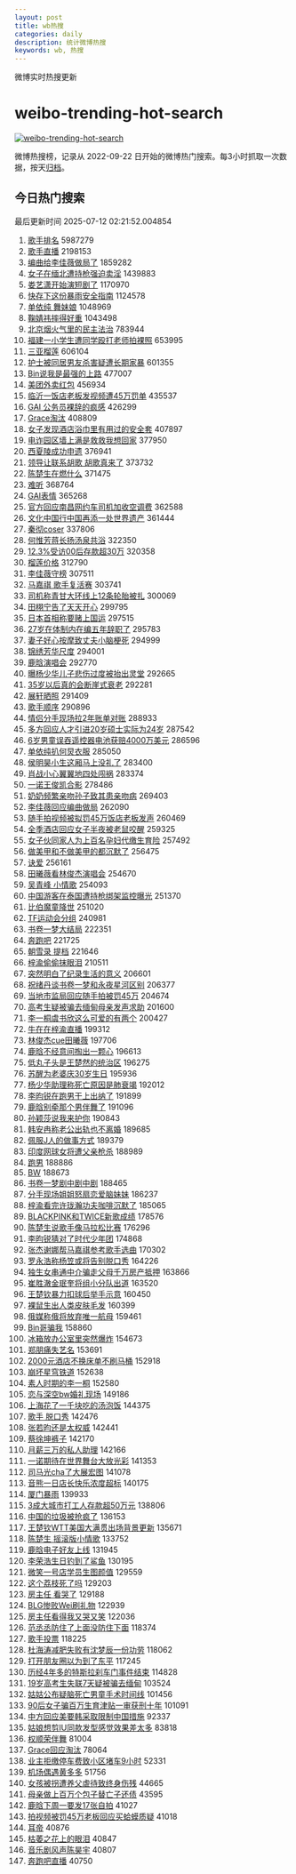 ```yaml
---
layout: post
title: wb热搜
categories: daily
description: 统计微博热搜
keywords: wb, 热搜
---
```


微博实时热搜更新

# weibo-trending-hot-search

[![weibo-trending-hot-search](https://github.com/ameizi/weibo-trending-hot-search/actions/workflows/ci.yml/badge.svg)](https://github.com/ameizi/weibo-trending-hot-search/actions/workflows/ci.yml)

微博热搜榜，记录从 2022-09-22 日开始的微博热门搜索。每3小时抓取一次数据，按天[归档](./archives)。

## 今日热门搜索

<!-- BEGIN --> 
最后更新时间 2025-07-12 02:21:52.004854 
1. [歌手排名](https://s.weibo.com/weibo?q=%E6%AD%8C%E6%89%8B%E6%8E%92%E5%90%8D&t=31&band_rank=1&Refer=top) 5987279
1. [歌手直播](https://s.weibo.com/weibo?q=%E6%AD%8C%E6%89%8B%E7%9B%B4%E6%92%AD&t=31&band_rank=1&Refer=top) 2198153
1. [编曲给李佳薇做局了](https://s.weibo.com/weibo?q=%E7%BC%96%E6%9B%B2%E7%BB%99%E6%9D%8E%E4%BD%B3%E8%96%87%E5%81%9A%E5%B1%80%E4%BA%86&t=31&band_rank=2&Refer=top) 1859282
1. [女子在缅北遭持枪强迫卖淫](https://s.weibo.com/weibo?q=%23%E5%A5%B3%E5%AD%90%E5%9C%A8%E7%BC%85%E5%8C%97%E9%81%AD%E6%8C%81%E6%9E%AA%E5%BC%BA%E8%BF%AB%E5%8D%96%E6%B7%AB%23&t=31&band_rank=1&Refer=top) 1439883
1. [娄艺潇开始演短剧了](https://s.weibo.com/weibo?q=%E5%A8%84%E8%89%BA%E6%BD%87%E5%BC%80%E5%A7%8B%E6%BC%94%E7%9F%AD%E5%89%A7%E4%BA%86&t=31&band_rank=2&Refer=top) 1170970
1. [快存下这份暴雨安全指南](https://s.weibo.com/weibo?q=%23%E5%BF%AB%E5%AD%98%E4%B8%8B%E8%BF%99%E4%BB%BD%E6%9A%B4%E9%9B%A8%E5%AE%89%E5%85%A8%E6%8C%87%E5%8D%97%23&t=31&band_rank=3&Refer=top) 1124578
1. [单依纯 舞妹娘](https://s.weibo.com/weibo?q=%E5%8D%95%E4%BE%9D%E7%BA%AF%20%E8%88%9E%E5%A6%B9%E5%A8%98&t=31&band_rank=2&Refer=top) 1048969
1. [鞠婧祎摔得好重](https://s.weibo.com/weibo?q=%23%E9%9E%A0%E5%A9%A7%E7%A5%8E%E6%91%94%E5%BE%97%E5%A5%BD%E9%87%8D%23&t=31&band_rank=4&Refer=top) 1043498
1. [北京烟火气里的民主法治](https://s.weibo.com/weibo?q=%23%E5%8C%97%E4%BA%AC%E7%83%9F%E7%81%AB%E6%B0%94%E9%87%8C%E7%9A%84%E6%B0%91%E4%B8%BB%E6%B3%95%E6%B2%BB%23&t=31&band_rank=3&Refer=top) 783944
1. [福建一小学生遭同学殴打老师拍裸照](https://s.weibo.com/weibo?q=%23%E7%A6%8F%E5%BB%BA%E4%B8%80%E5%B0%8F%E5%AD%A6%E7%94%9F%E9%81%AD%E5%90%8C%E5%AD%A6%E6%AE%B4%E6%89%93%E8%80%81%E5%B8%88%E6%8B%8D%E8%A3%B8%E7%85%A7%23&t=31&band_rank=5&Refer=top) 653995
1. [三亚榴莲](https://s.weibo.com/weibo?q=%E4%B8%89%E4%BA%9A%E6%A6%B4%E8%8E%B2&t=31&band_rank=6&Refer=top) 606104
1. [护士被同居男友杀害疑遭长期家暴](https://s.weibo.com/weibo?q=%23%E6%8A%A4%E5%A3%AB%E8%A2%AB%E5%90%8C%E5%B1%85%E7%94%B7%E5%8F%8B%E6%9D%80%E5%AE%B3%E7%96%91%E9%81%AD%E9%95%BF%E6%9C%9F%E5%AE%B6%E6%9A%B4%23&t=31&band_rank=4&Refer=top) 601355
1. [Bin说我是最强的上路](https://s.weibo.com/weibo?q=%23Bin%E8%AF%B4%E6%88%91%E6%98%AF%E6%9C%80%E5%BC%BA%E7%9A%84%E4%B8%8A%E8%B7%AF%23&t=31&band_rank=7&Refer=top) 477007
1. [美团外卖红包](https://s.weibo.com/weibo?q=%E7%BE%8E%E5%9B%A2%E5%A4%96%E5%8D%96%E7%BA%A2%E5%8C%85&t=31&band_rank=5&Refer=top) 456934
1. [临沂一饭店老板发视频遭45万罚单](https://s.weibo.com/weibo?q=%23%E4%B8%B4%E6%B2%82%E4%B8%80%E9%A5%AD%E5%BA%97%E8%80%81%E6%9D%BF%E5%8F%91%E8%A7%86%E9%A2%91%E9%81%AD45%E4%B8%87%E7%BD%9A%E5%8D%95%23&t=31&band_rank=8&Refer=top) 435537
1. [GAI 公务员裸辞的疯感](https://s.weibo.com/weibo?q=GAI%20%E5%85%AC%E5%8A%A1%E5%91%98%E8%A3%B8%E8%BE%9E%E7%9A%84%E7%96%AF%E6%84%9F&t=31&band_rank=7&Refer=top) 426299
1. [Grace淘汰](https://s.weibo.com/weibo?q=%23Grace%E6%B7%98%E6%B1%B0%23&t=31&band_rank=8&Refer=top) 408809
1. [女子发现酒店浴巾里有用过的安全套](https://s.weibo.com/weibo?q=%23%E5%A5%B3%E5%AD%90%E5%8F%91%E7%8E%B0%E9%85%92%E5%BA%97%E6%B5%B4%E5%B7%BE%E9%87%8C%E6%9C%89%E7%94%A8%E8%BF%87%E7%9A%84%E5%AE%89%E5%85%A8%E5%A5%97%23&t=31&band_rank=1&Refer=top) 407897
1. [电诈园区墙上满是救救我想回家](https://s.weibo.com/weibo?q=%23%E7%94%B5%E8%AF%88%E5%9B%AD%E5%8C%BA%E5%A2%99%E4%B8%8A%E6%BB%A1%E6%98%AF%E6%95%91%E6%95%91%E6%88%91%E6%83%B3%E5%9B%9E%E5%AE%B6%23&t=31&band_rank=9&Refer=top) 377950
1. [西夏陵成功申遗](https://s.weibo.com/weibo?q=%23%E8%A5%BF%E5%A4%8F%E9%99%B5%E6%88%90%E5%8A%9F%E7%94%B3%E9%81%97%23&t=31&band_rank=10&Refer=top) 376941
1. [领导让联系胡歌 胡歌真来了](https://s.weibo.com/weibo?q=%E9%A2%86%E5%AF%BC%E8%AE%A9%E8%81%94%E7%B3%BB%E8%83%A1%E6%AD%8C%20%E8%83%A1%E6%AD%8C%E7%9C%9F%E6%9D%A5%E4%BA%86&t=31&band_rank=11&Refer=top) 373732
1. [陈楚生在燃什么](https://s.weibo.com/weibo?q=%E9%99%88%E6%A5%9A%E7%94%9F%E5%9C%A8%E7%87%83%E4%BB%80%E4%B9%88&t=31&band_rank=12&Refer=top) 371475
1. [难听](https://s.weibo.com/weibo?q=%E9%9A%BE%E5%90%AC&t=31&band_rank=13&Refer=top) 368764
1. [GAI表情](https://s.weibo.com/weibo?q=GAI%E8%A1%A8%E6%83%85&t=31&band_rank=14&Refer=top) 365268
1. [官方回应南昌网约车司机加收空调费](https://s.weibo.com/weibo?q=%23%E5%AE%98%E6%96%B9%E5%9B%9E%E5%BA%94%E5%8D%97%E6%98%8C%E7%BD%91%E7%BA%A6%E8%BD%A6%E5%8F%B8%E6%9C%BA%E5%8A%A0%E6%94%B6%E7%A9%BA%E8%B0%83%E8%B4%B9%23&t=31&band_rank=15&Refer=top) 362588
1. [文化中国行中国再添一处世界遗产](https://s.weibo.com/weibo?q=%23%E6%96%87%E5%8C%96%E4%B8%AD%E5%9B%BD%E8%A1%8C%E4%B8%AD%E5%9B%BD%E5%86%8D%E6%B7%BB%E4%B8%80%E5%A4%84%E4%B8%96%E7%95%8C%E9%81%97%E4%BA%A7%23&t=31&band_rank=16&Refer=top) 361444
1. [秦彻coser](https://s.weibo.com/weibo?q=%E7%A7%A6%E5%BD%BBcoser&t=31&band_rank=5&Refer=top) 337806
1. [何惟芳蒋长扬汤泉共浴](https://s.weibo.com/weibo?q=%23%E4%BD%95%E6%83%9F%E8%8A%B3%E8%92%8B%E9%95%BF%E6%89%AC%E6%B1%A4%E6%B3%89%E5%85%B1%E6%B5%B4%23&t=31&band_rank=9&Refer=top) 322350
1. [12.3%受访00后存款超30万](https://s.weibo.com/weibo?q=%2312.3%25%E5%8F%97%E8%AE%BF00%E5%90%8E%E5%AD%98%E6%AC%BE%E8%B6%8530%E4%B8%87%23&t=31&band_rank=10&Refer=top) 320358
1. [榴莲价格](https://s.weibo.com/weibo?q=%E6%A6%B4%E8%8E%B2%E4%BB%B7%E6%A0%BC&t=31&band_rank=6&Refer=top) 312790
1. [李佳薇守榜](https://s.weibo.com/weibo?q=%23%E6%9D%8E%E4%BD%B3%E8%96%87%E5%AE%88%E6%A6%9C%23&t=31&band_rank=7&Refer=top) 307511
1. [马嘉祺 歌手复活赛](https://s.weibo.com/weibo?q=%E9%A9%AC%E5%98%89%E7%A5%BA%20%E6%AD%8C%E6%89%8B%E5%A4%8D%E6%B4%BB%E8%B5%9B&t=31&band_rank=8&Refer=top) 303741
1. [司机称青甘大环线上12条轮胎被扎](https://s.weibo.com/weibo?q=%23%E5%8F%B8%E6%9C%BA%E7%A7%B0%E9%9D%92%E7%94%98%E5%A4%A7%E7%8E%AF%E7%BA%BF%E4%B8%8A12%E6%9D%A1%E8%BD%AE%E8%83%8E%E8%A2%AB%E6%89%8E%23&t=31&band_rank=10&Refer=top) 300069
1. [田栩宁告了天天开心](https://s.weibo.com/weibo?q=%23%E7%94%B0%E6%A0%A9%E5%AE%81%E5%91%8A%E4%BA%86%E5%A4%A9%E5%A4%A9%E5%BC%80%E5%BF%83%23&t=31&band_rank=11&Refer=top) 299795
1. [日本首相称要赌上国运](https://s.weibo.com/weibo?q=%E6%97%A5%E6%9C%AC%E9%A6%96%E7%9B%B8%E7%A7%B0%E8%A6%81%E8%B5%8C%E4%B8%8A%E5%9B%BD%E8%BF%90&t=31&band_rank=9&Refer=top) 297515
1. [27岁在体制内在编五年辞职了](https://s.weibo.com/weibo?q=27%E5%B2%81%E5%9C%A8%E4%BD%93%E5%88%B6%E5%86%85%E5%9C%A8%E7%BC%96%E4%BA%94%E5%B9%B4%E8%BE%9E%E8%81%8C%E4%BA%86&t=31&band_rank=11&Refer=top) 295783
1. [妻子好心按摩致丈夫小脑梗死](https://s.weibo.com/weibo?q=%23%E5%A6%BB%E5%AD%90%E5%A5%BD%E5%BF%83%E6%8C%89%E6%91%A9%E8%87%B4%E4%B8%88%E5%A4%AB%E5%B0%8F%E8%84%91%E6%A2%97%E6%AD%BB%23&t=31&band_rank=12&Refer=top) 294999
1. [锦绣芳华尺度](https://s.weibo.com/weibo?q=%23%E9%94%A6%E7%BB%A3%E8%8A%B3%E5%8D%8E%E5%B0%BA%E5%BA%A6%23&t=31&band_rank=13&Refer=top) 294001
1. [鹿晗演唱会](https://s.weibo.com/weibo?q=%E9%B9%BF%E6%99%97%E6%BC%94%E5%94%B1%E4%BC%9A&t=31&band_rank=14&Refer=top) 292770
1. [曝杨少华儿子悲伤过度被抬出灵堂](https://s.weibo.com/weibo?q=%23%E6%9B%9D%E6%9D%A8%E5%B0%91%E5%8D%8E%E5%84%BF%E5%AD%90%E6%82%B2%E4%BC%A4%E8%BF%87%E5%BA%A6%E8%A2%AB%E6%8A%AC%E5%87%BA%E7%81%B5%E5%A0%82%23&t=31&band_rank=12&Refer=top) 292665
1. [35岁以后真的会断崖式衰老](https://s.weibo.com/weibo?q=35%E5%B2%81%E4%BB%A5%E5%90%8E%E7%9C%9F%E7%9A%84%E4%BC%9A%E6%96%AD%E5%B4%96%E5%BC%8F%E8%A1%B0%E8%80%81&t=31&band_rank=15&Refer=top) 292281
1. [展轩晒照](https://s.weibo.com/weibo?q=%E5%B1%95%E8%BD%A9%E6%99%92%E7%85%A7&t=31&band_rank=16&Refer=top) 291409
1. [歌手顺序](https://s.weibo.com/weibo?q=%E6%AD%8C%E6%89%8B%E9%A1%BA%E5%BA%8F&t=31&band_rank=17&Refer=top) 290896
1. [情侣分手现场拉2年账单对账](https://s.weibo.com/weibo?q=%23%E6%83%85%E4%BE%A3%E5%88%86%E6%89%8B%E7%8E%B0%E5%9C%BA%E6%8B%892%E5%B9%B4%E8%B4%A6%E5%8D%95%E5%AF%B9%E8%B4%A6%23&t=31&band_rank=18&Refer=top) 288933
1. [多方回应人才引进20岁硕士实际为24岁](https://s.weibo.com/weibo?q=%23%E5%A4%9A%E6%96%B9%E5%9B%9E%E5%BA%94%E4%BA%BA%E6%89%8D%E5%BC%95%E8%BF%9B20%E5%B2%81%E7%A1%95%E5%A3%AB%E5%AE%9E%E9%99%85%E4%B8%BA24%E5%B2%81%23&t=31&band_rank=19&Refer=top) 287542
1. [6岁男童误吞遥控器电池获赔4000万美元](https://s.weibo.com/weibo?q=%236%E5%B2%81%E7%94%B7%E7%AB%A5%E8%AF%AF%E5%90%9E%E9%81%A5%E6%8E%A7%E5%99%A8%E7%94%B5%E6%B1%A0%E8%8E%B7%E8%B5%944000%E4%B8%87%E7%BE%8E%E5%85%83%23&t=31&band_rank=21&Refer=top) 286596
1. [单依纯扒何炅衣服](https://s.weibo.com/weibo?q=%23%E5%8D%95%E4%BE%9D%E7%BA%AF%E6%89%92%E4%BD%95%E7%82%85%E8%A1%A3%E6%9C%8D%23&t=31&band_rank=21&Refer=top) 285050
1. [侯明昊小生这厢马上没礼了](https://s.weibo.com/weibo?q=%E4%BE%AF%E6%98%8E%E6%98%8A%E5%B0%8F%E7%94%9F%E8%BF%99%E5%8E%A2%E9%A9%AC%E4%B8%8A%E6%B2%A1%E7%A4%BC%E4%BA%86&t=31&band_rank=22&Refer=top) 283400
1. [肖战小心翼翼地四处闯祸](https://s.weibo.com/weibo?q=%E8%82%96%E6%88%98%E5%B0%8F%E5%BF%83%E7%BF%BC%E7%BF%BC%E5%9C%B0%E5%9B%9B%E5%A4%84%E9%97%AF%E7%A5%B8&t=31&band_rank=23&Refer=top) 283374
1. [一诺王俊凯合影](https://s.weibo.com/weibo?q=%23%E4%B8%80%E8%AF%BA%E7%8E%8B%E4%BF%8A%E5%87%AF%E5%90%88%E5%BD%B1%23&t=31&band_rank=13&Refer=top) 278486
1. [奶奶频繁亲吻孙子致其患亲吻病](https://s.weibo.com/weibo?q=%23%E5%A5%B6%E5%A5%B6%E9%A2%91%E7%B9%81%E4%BA%B2%E5%90%BB%E5%AD%99%E5%AD%90%E8%87%B4%E5%85%B6%E6%82%A3%E4%BA%B2%E5%90%BB%E7%97%85%23&t=31&band_rank=14&Refer=top) 269403
1. [李佳薇回应编曲做局](https://s.weibo.com/weibo?q=%23%E6%9D%8E%E4%BD%B3%E8%96%87%E5%9B%9E%E5%BA%94%E7%BC%96%E6%9B%B2%E5%81%9A%E5%B1%80%23&t=31&band_rank=19&Refer=top) 262090
1. [随手拍视频被拟罚45万饭店老板发声](https://s.weibo.com/weibo?q=%23%E9%9A%8F%E6%89%8B%E6%8B%8D%E8%A7%86%E9%A2%91%E8%A2%AB%E6%8B%9F%E7%BD%9A45%E4%B8%87%E9%A5%AD%E5%BA%97%E8%80%81%E6%9D%BF%E5%8F%91%E5%A3%B0%23&t=31&band_rank=15&Refer=top) 260469
1. [全季酒店回应女子半夜被老鼠咬醒](https://s.weibo.com/weibo?q=%23%E5%85%A8%E5%AD%A3%E9%85%92%E5%BA%97%E5%9B%9E%E5%BA%94%E5%A5%B3%E5%AD%90%E5%8D%8A%E5%A4%9C%E8%A2%AB%E8%80%81%E9%BC%A0%E5%92%AC%E9%86%92%23&t=31&band_rank=20&Refer=top) 259325
1. [女子伙同家人为上百名孕妇代缴生育险](https://s.weibo.com/weibo?q=%23%E5%A5%B3%E5%AD%90%E4%BC%99%E5%90%8C%E5%AE%B6%E4%BA%BA%E4%B8%BA%E4%B8%8A%E7%99%BE%E5%90%8D%E5%AD%95%E5%A6%87%E4%BB%A3%E7%BC%B4%E7%94%9F%E8%82%B2%E9%99%A9%23&t=31&band_rank=24&Refer=top) 257492
1. [做美甲和不做美甲的都沉默了](https://s.weibo.com/weibo?q=%E5%81%9A%E7%BE%8E%E7%94%B2%E5%92%8C%E4%B8%8D%E5%81%9A%E7%BE%8E%E7%94%B2%E7%9A%84%E9%83%BD%E6%B2%89%E9%BB%98%E4%BA%86&t=31&band_rank=16&Refer=top) 256475
1. [诀爱](https://s.weibo.com/weibo?q=%E8%AF%80%E7%88%B1&t=31&band_rank=30&Refer=top) 256161
1. [田曦薇看林俊杰演唱会](https://s.weibo.com/weibo?q=%23%E7%94%B0%E6%9B%A6%E8%96%87%E7%9C%8B%E6%9E%97%E4%BF%8A%E6%9D%B0%E6%BC%94%E5%94%B1%E4%BC%9A%23&t=31&band_rank=22&Refer=top) 254670
1. [吴青峰 小情歌](https://s.weibo.com/weibo?q=%E5%90%B4%E9%9D%92%E5%B3%B0%20%E5%B0%8F%E6%83%85%E6%AD%8C&t=31&band_rank=23&Refer=top) 254093
1. [中国游客在泰国遭持枪绑架监控曝光](https://s.weibo.com/weibo?q=%23%E4%B8%AD%E5%9B%BD%E6%B8%B8%E5%AE%A2%E5%9C%A8%E6%B3%B0%E5%9B%BD%E9%81%AD%E6%8C%81%E6%9E%AA%E7%BB%91%E6%9E%B6%E7%9B%91%E6%8E%A7%E6%9B%9D%E5%85%89%23&t=31&band_rank=24&Refer=top) 251370
1. [比伯魔童降世](https://s.weibo.com/weibo?q=%E6%AF%94%E4%BC%AF%E9%AD%94%E7%AB%A5%E9%99%8D%E4%B8%96&t=31&band_rank=17&Refer=top) 251020
1. [TF运动会分组](https://s.weibo.com/weibo?q=TF%E8%BF%90%E5%8A%A8%E4%BC%9A%E5%88%86%E7%BB%84&t=31&band_rank=26&Refer=top) 240981
1. [书卷一梦大结局](https://s.weibo.com/weibo?q=%23%E4%B9%A6%E5%8D%B7%E4%B8%80%E6%A2%A6%E5%A4%A7%E7%BB%93%E5%B1%80%23&t=31&band_rank=27&Refer=top) 222351
1. [奔跑吧](https://s.weibo.com/weibo?q=%E5%A5%94%E8%B7%91%E5%90%A7&t=31&band_rank=28&Refer=top) 221725
1. [朝雪录 提档](https://s.weibo.com/weibo?q=%E6%9C%9D%E9%9B%AA%E5%BD%95%20%E6%8F%90%E6%A1%A3&t=31&band_rank=29&Refer=top) 221646
1. [梓渝偷偷抹眼泪](https://s.weibo.com/weibo?q=%23%E6%A2%93%E6%B8%9D%E5%81%B7%E5%81%B7%E6%8A%B9%E7%9C%BC%E6%B3%AA%23&t=31&band_rank=31&Refer=top) 210511
1. [突然明白了纪录生活的意义](https://s.weibo.com/weibo?q=%E7%AA%81%E7%84%B6%E6%98%8E%E7%99%BD%E4%BA%86%E7%BA%AA%E5%BD%95%E7%94%9F%E6%B4%BB%E7%9A%84%E6%84%8F%E4%B9%89&t=31&band_rank=18&Refer=top) 206601
1. [祝绪丹谈书卷一梦和永夜星河区别](https://s.weibo.com/weibo?q=%23%E7%A5%9D%E7%BB%AA%E4%B8%B9%E8%B0%88%E4%B9%A6%E5%8D%B7%E4%B8%80%E6%A2%A6%E5%92%8C%E6%B0%B8%E5%A4%9C%E6%98%9F%E6%B2%B3%E5%8C%BA%E5%88%AB%23&t=31&band_rank=19&Refer=top) 206377
1. [当地市监局回应随手拍被罚45万](https://s.weibo.com/weibo?q=%23%E5%BD%93%E5%9C%B0%E5%B8%82%E7%9B%91%E5%B1%80%E5%9B%9E%E5%BA%94%E9%9A%8F%E6%89%8B%E6%8B%8D%E8%A2%AB%E7%BD%9A45%E4%B8%87%23&t=31&band_rank=20&Refer=top) 204674
1. [高考生疑被骗去缅甸母亲发声求助](https://s.weibo.com/weibo?q=%23%E9%AB%98%E8%80%83%E7%94%9F%E7%96%91%E8%A2%AB%E9%AA%97%E5%8E%BB%E7%BC%85%E7%94%B8%E6%AF%8D%E4%BA%B2%E5%8F%91%E5%A3%B0%E6%B1%82%E5%8A%A9%23&t=31&band_rank=25&Refer=top) 201600
1. [李一桐虞书欣这么可爱的有两个](https://s.weibo.com/weibo?q=%E6%9D%8E%E4%B8%80%E6%A1%90%E8%99%9E%E4%B9%A6%E6%AC%A3%E8%BF%99%E4%B9%88%E5%8F%AF%E7%88%B1%E7%9A%84%E6%9C%89%E4%B8%A4%E4%B8%AA&t=31&band_rank=22&Refer=top) 200427
1. [牛在在梓渝直播](https://s.weibo.com/weibo?q=%23%E7%89%9B%E5%9C%A8%E5%9C%A8%E6%A2%93%E6%B8%9D%E7%9B%B4%E6%92%AD%23&t=31&band_rank=23&Refer=top) 199312
1. [林俊杰cue田曦薇](https://s.weibo.com/weibo?q=%23%E6%9E%97%E4%BF%8A%E6%9D%B0cue%E7%94%B0%E6%9B%A6%E8%96%87%23&t=31&band_rank=27&Refer=top) 197706
1. [鹿晗不经意间掏出一颗心](https://s.weibo.com/weibo?q=%E9%B9%BF%E6%99%97%E4%B8%8D%E7%BB%8F%E6%84%8F%E9%97%B4%E6%8E%8F%E5%87%BA%E4%B8%80%E9%A2%97%E5%BF%83&t=31&band_rank=28&Refer=top) 196613
1. [低丸子头是王楚然的统治区](https://s.weibo.com/weibo?q=%23%E4%BD%8E%E4%B8%B8%E5%AD%90%E5%A4%B4%E6%98%AF%E7%8E%8B%E6%A5%9A%E7%84%B6%E7%9A%84%E7%BB%9F%E6%B2%BB%E5%8C%BA%23&t=31&band_rank=24&Refer=top) 196275
1. [苏醒为老婆庆30岁生日](https://s.weibo.com/weibo?q=%23%E8%8B%8F%E9%86%92%E4%B8%BA%E8%80%81%E5%A9%86%E5%BA%8630%E5%B2%81%E7%94%9F%E6%97%A5%23&t=31&band_rank=25&Refer=top) 195936
1. [杨少华助理称死亡原因是肺衰竭](https://s.weibo.com/weibo?q=%23%E6%9D%A8%E5%B0%91%E5%8D%8E%E5%8A%A9%E7%90%86%E7%A7%B0%E6%AD%BB%E4%BA%A1%E5%8E%9F%E5%9B%A0%E6%98%AF%E8%82%BA%E8%A1%B0%E7%AB%AD%23&t=31&band_rank=31&Refer=top) 192012
1. [李昀锐在跑男干上出纳了](https://s.weibo.com/weibo?q=%E6%9D%8E%E6%98%80%E9%94%90%E5%9C%A8%E8%B7%91%E7%94%B7%E5%B9%B2%E4%B8%8A%E5%87%BA%E7%BA%B3%E4%BA%86&t=31&band_rank=26&Refer=top) 191899
1. [鹿晗别牵那个男伴舞了](https://s.weibo.com/weibo?q=%23%E9%B9%BF%E6%99%97%E5%88%AB%E7%89%B5%E9%82%A3%E4%B8%AA%E7%94%B7%E4%BC%B4%E8%88%9E%E4%BA%86%23&t=31&band_rank=33&Refer=top) 191096
1. [孙颖莎说我来护你](https://s.weibo.com/weibo?q=%23%E5%AD%99%E9%A2%96%E8%8E%8E%E8%AF%B4%E6%88%91%E6%9D%A5%E6%8A%A4%E4%BD%A0%23&t=31&band_rank=27&Refer=top) 190843
1. [韩安冉称老公出轨也不离婚](https://s.weibo.com/weibo?q=%23%E9%9F%A9%E5%AE%89%E5%86%89%E7%A7%B0%E8%80%81%E5%85%AC%E5%87%BA%E8%BD%A8%E4%B9%9F%E4%B8%8D%E7%A6%BB%E5%A9%9A%23&t=31&band_rank=34&Refer=top) 189685
1. [佩服J人的做事方式](https://s.weibo.com/weibo?q=%23%E4%BD%A9%E6%9C%8DJ%E4%BA%BA%E7%9A%84%E5%81%9A%E4%BA%8B%E6%96%B9%E5%BC%8F%23&t=31&band_rank=28&Refer=top) 189379
1. [印度网球女将遭父亲枪杀](https://s.weibo.com/weibo?q=%23%E5%8D%B0%E5%BA%A6%E7%BD%91%E7%90%83%E5%A5%B3%E5%B0%86%E9%81%AD%E7%88%B6%E4%BA%B2%E6%9E%AA%E6%9D%80%23&t=31&band_rank=35&Refer=top) 188989
1. [跑男](https://s.weibo.com/weibo?q=%E8%B7%91%E7%94%B7&t=31&band_rank=32&Refer=top) 188886
1. [BW](https://s.weibo.com/weibo?q=BW&t=31&band_rank=29&Refer=top) 188673
1. [书卷一梦剧中剧中剧](https://s.weibo.com/weibo?q=%E4%B9%A6%E5%8D%B7%E4%B8%80%E6%A2%A6%E5%89%A7%E4%B8%AD%E5%89%A7%E4%B8%AD%E5%89%A7&t=31&band_rank=36&Refer=top) 188465
1. [分手现场姐姐怒扇恋爱脑妹妹](https://s.weibo.com/weibo?q=%23%E5%88%86%E6%89%8B%E7%8E%B0%E5%9C%BA%E5%A7%90%E5%A7%90%E6%80%92%E6%89%87%E6%81%8B%E7%88%B1%E8%84%91%E5%A6%B9%E5%A6%B9%23&t=31&band_rank=33&Refer=top) 186237
1. [梓渝看完许珑瀚功夫咖啡沉默了](https://s.weibo.com/weibo?q=%E6%A2%93%E6%B8%9D%E7%9C%8B%E5%AE%8C%E8%AE%B8%E7%8F%91%E7%80%9A%E5%8A%9F%E5%A4%AB%E5%92%96%E5%95%A1%E6%B2%89%E9%BB%98%E4%BA%86&t=31&band_rank=30&Refer=top) 185065
1. [BLACKPINK和TWICE新歌成绩](https://s.weibo.com/weibo?q=%23BLACKPINK%E5%92%8CTWICE%E6%96%B0%E6%AD%8C%E6%88%90%E7%BB%A9%23&t=31&band_rank=31&Refer=top) 178576
1. [陈楚生说歌手像马拉松比赛](https://s.weibo.com/weibo?q=%23%E9%99%88%E6%A5%9A%E7%94%9F%E8%AF%B4%E6%AD%8C%E6%89%8B%E5%83%8F%E9%A9%AC%E6%8B%89%E6%9D%BE%E6%AF%94%E8%B5%9B%23&t=31&band_rank=34&Refer=top) 176296
1. [李昀锐猜对了时代少年团](https://s.weibo.com/weibo?q=%23%E6%9D%8E%E6%98%80%E9%94%90%E7%8C%9C%E5%AF%B9%E4%BA%86%E6%97%B6%E4%BB%A3%E5%B0%91%E5%B9%B4%E5%9B%A2%23&t=31&band_rank=32&Refer=top) 174868
1. [张杰谢娜帮马嘉祺参考歌手选曲](https://s.weibo.com/weibo?q=%23%E5%BC%A0%E6%9D%B0%E8%B0%A2%E5%A8%9C%E5%B8%AE%E9%A9%AC%E5%98%89%E7%A5%BA%E5%8F%82%E8%80%83%E6%AD%8C%E6%89%8B%E9%80%89%E6%9B%B2%23&t=31&band_rank=33&Refer=top) 170302
1. [罗永浩称杨笠或将告别脱口秀](https://s.weibo.com/weibo?q=%23%E7%BD%97%E6%B0%B8%E6%B5%A9%E7%A7%B0%E6%9D%A8%E7%AC%A0%E6%88%96%E5%B0%86%E5%91%8A%E5%88%AB%E8%84%B1%E5%8F%A3%E7%A7%80%23&t=31&band_rank=34&Refer=top) 164226
1. [独生女串通中介骗走父母千万房产抵押](https://s.weibo.com/weibo?q=%23%E7%8B%AC%E7%94%9F%E5%A5%B3%E4%B8%B2%E9%80%9A%E4%B8%AD%E4%BB%8B%E9%AA%97%E8%B5%B0%E7%88%B6%E6%AF%8D%E5%8D%83%E4%B8%87%E6%88%BF%E4%BA%A7%E6%8A%B5%E6%8A%BC%23&t=31&band_rank=5&Refer=top) 163866
1. [崔胜澈金珉奎将组小分队出道](https://s.weibo.com/weibo?q=%23%E5%B4%94%E8%83%9C%E6%BE%88%E9%87%91%E7%8F%89%E5%A5%8E%E5%B0%86%E7%BB%84%E5%B0%8F%E5%88%86%E9%98%9F%E5%87%BA%E9%81%93%23&t=31&band_rank=35&Refer=top) 163520
1. [王楚钦暴力扣球后举手示意](https://s.weibo.com/weibo?q=%23%E7%8E%8B%E6%A5%9A%E9%92%A6%E6%9A%B4%E5%8A%9B%E6%89%A3%E7%90%83%E5%90%8E%E4%B8%BE%E6%89%8B%E7%A4%BA%E6%84%8F%23&t=31&band_rank=36&Refer=top) 160450
1. [裸鼠生出人类皮肤毛发](https://s.weibo.com/weibo?q=%23%E8%A3%B8%E9%BC%A0%E7%94%9F%E5%87%BA%E4%BA%BA%E7%B1%BB%E7%9A%AE%E8%82%A4%E6%AF%9B%E5%8F%91%23&t=31&band_rank=35&Refer=top) 160399
1. [俄媒称俄将放弃唯一航母](https://s.weibo.com/weibo?q=%23%E4%BF%84%E5%AA%92%E7%A7%B0%E4%BF%84%E5%B0%86%E6%94%BE%E5%BC%83%E5%94%AF%E4%B8%80%E8%88%AA%E6%AF%8D%23&t=31&band_rank=37&Refer=top) 159461
1. [Bin哥骗我](https://s.weibo.com/weibo?q=Bin%E5%93%A5%E9%AA%97%E6%88%91&t=31&band_rank=38&Refer=top) 158860
1. [冰箱放办公室里突然爆炸](https://s.weibo.com/weibo?q=%23%E5%86%B0%E7%AE%B1%E6%94%BE%E5%8A%9E%E5%85%AC%E5%AE%A4%E9%87%8C%E7%AA%81%E7%84%B6%E7%88%86%E7%82%B8%23&t=31&band_rank=38&Refer=top) 154673
1. [郑朋痛失艺名](https://s.weibo.com/weibo?q=%23%E9%83%91%E6%9C%8B%E7%97%9B%E5%A4%B1%E8%89%BA%E5%90%8D%23&t=31&band_rank=36&Refer=top) 153691
1. [2000元酒店不换床单不刷马桶](https://s.weibo.com/weibo?q=%232000%E5%85%83%E9%85%92%E5%BA%97%E4%B8%8D%E6%8D%A2%E5%BA%8A%E5%8D%95%E4%B8%8D%E5%88%B7%E9%A9%AC%E6%A1%B6%23&t=31&band_rank=39&Refer=top) 152918
1. [崩坏星穹铁道](https://s.weibo.com/weibo?q=%23%E5%B4%A9%E5%9D%8F%E6%98%9F%E7%A9%B9%E9%93%81%E9%81%93%23&t=31&band_rank=40&Refer=top) 152638
1. [素人时期的李一桐](https://s.weibo.com/weibo?q=%E7%B4%A0%E4%BA%BA%E6%97%B6%E6%9C%9F%E7%9A%84%E6%9D%8E%E4%B8%80%E6%A1%90&t=31&band_rank=41&Refer=top) 152580
1. [恋与深空bw婚礼现场](https://s.weibo.com/weibo?q=%23%E6%81%8B%E4%B8%8E%E6%B7%B1%E7%A9%BAbw%E5%A9%9A%E7%A4%BC%E7%8E%B0%E5%9C%BA%23&t=31&band_rank=42&Refer=top) 149186
1. [上海花了一千块吃的汤泡饭](https://s.weibo.com/weibo?q=%E4%B8%8A%E6%B5%B7%E8%8A%B1%E4%BA%86%E4%B8%80%E5%8D%83%E5%9D%97%E5%90%83%E7%9A%84%E6%B1%A4%E6%B3%A1%E9%A5%AD&t=31&band_rank=38&Refer=top) 144375
1. [歌手 脱口秀](https://s.weibo.com/weibo?q=%E6%AD%8C%E6%89%8B%20%E8%84%B1%E5%8F%A3%E7%A7%80&t=31&band_rank=40&Refer=top) 142476
1. [张若昀还是太权威](https://s.weibo.com/weibo?q=%E5%BC%A0%E8%8B%A5%E6%98%80%E8%BF%98%E6%98%AF%E5%A4%AA%E6%9D%83%E5%A8%81&t=31&band_rank=43&Refer=top) 142441
1. [蔡徐坤裤子](https://s.weibo.com/weibo?q=%E8%94%A1%E5%BE%90%E5%9D%A4%E8%A3%A4%E5%AD%90&t=31&band_rank=41&Refer=top) 142170
1. [月薪三万的私人助理](https://s.weibo.com/weibo?q=%E6%9C%88%E8%96%AA%E4%B8%89%E4%B8%87%E7%9A%84%E7%A7%81%E4%BA%BA%E5%8A%A9%E7%90%86&t=31&band_rank=42&Refer=top) 142166
1. [一诺期待在世界舞台大放光彩](https://s.weibo.com/weibo?q=%E4%B8%80%E8%AF%BA%E6%9C%9F%E5%BE%85%E5%9C%A8%E4%B8%96%E7%95%8C%E8%88%9E%E5%8F%B0%E5%A4%A7%E6%94%BE%E5%85%89%E5%BD%A9&t=31&band_rank=43&Refer=top) 141353
1. [司马光cha了大展宏图](https://s.weibo.com/weibo?q=%E5%8F%B8%E9%A9%AC%E5%85%89cha%E4%BA%86%E5%A4%A7%E5%B1%95%E5%AE%8F%E5%9B%BE&t=31&band_rank=44&Refer=top) 141078
1. [音熊一日店长快乐浓度超标](https://s.weibo.com/weibo?q=%E9%9F%B3%E7%86%8A%E4%B8%80%E6%97%A5%E5%BA%97%E9%95%BF%E5%BF%AB%E4%B9%90%E6%B5%93%E5%BA%A6%E8%B6%85%E6%A0%87&t=31&band_rank=39&Refer=top) 140175
1. [厦门暴雨](https://s.weibo.com/weibo?q=%E5%8E%A6%E9%97%A8%E6%9A%B4%E9%9B%A8&t=31&band_rank=44&Refer=top) 139933
1. [3成大城市打工人存款超50万元](https://s.weibo.com/weibo?q=%233%E6%88%90%E5%A4%A7%E5%9F%8E%E5%B8%82%E6%89%93%E5%B7%A5%E4%BA%BA%E5%AD%98%E6%AC%BE%E8%B6%8550%E4%B8%87%E5%85%83%23&t=31&band_rank=45&Refer=top) 138806
1. [中国的垃圾被抢疯了](https://s.weibo.com/weibo?q=%E4%B8%AD%E5%9B%BD%E7%9A%84%E5%9E%83%E5%9C%BE%E8%A2%AB%E6%8A%A2%E7%96%AF%E4%BA%86&t=31&band_rank=46&Refer=top) 136153
1. [王楚钦WTT美国大满贯出场背景更新](https://s.weibo.com/weibo?q=%23%E7%8E%8B%E6%A5%9A%E9%92%A6WTT%E7%BE%8E%E5%9B%BD%E5%A4%A7%E6%BB%A1%E8%B4%AF%E5%87%BA%E5%9C%BA%E8%83%8C%E6%99%AF%E6%9B%B4%E6%96%B0%23&t=31&band_rank=40&Refer=top) 135671
1. [陈楚生 摇滚版小情歌](https://s.weibo.com/weibo?q=%E9%99%88%E6%A5%9A%E7%94%9F%20%E6%91%87%E6%BB%9A%E7%89%88%E5%B0%8F%E6%83%85%E6%AD%8C&t=31&band_rank=44&Refer=top) 133752
1. [鹿晗电子好友上线](https://s.weibo.com/weibo?q=%23%E9%B9%BF%E6%99%97%E7%94%B5%E5%AD%90%E5%A5%BD%E5%8F%8B%E4%B8%8A%E7%BA%BF%23&t=31&band_rank=47&Refer=top) 131945
1. [李荣浩生日钓到了鲨鱼](https://s.weibo.com/weibo?q=%23%E6%9D%8E%E8%8D%A3%E6%B5%A9%E7%94%9F%E6%97%A5%E9%92%93%E5%88%B0%E4%BA%86%E9%B2%A8%E9%B1%BC%23&t=31&band_rank=45&Refer=top) 130195
1. [微笑一号店学员生图颜值](https://s.weibo.com/weibo?q=%E5%BE%AE%E7%AC%91%E4%B8%80%E5%8F%B7%E5%BA%97%E5%AD%A6%E5%91%98%E7%94%9F%E5%9B%BE%E9%A2%9C%E5%80%BC&t=31&band_rank=46&Refer=top) 129559
1. [这个荔枝死了吗](https://s.weibo.com/weibo?q=%E8%BF%99%E4%B8%AA%E8%8D%94%E6%9E%9D%E6%AD%BB%E4%BA%86%E5%90%97&t=31&band_rank=48&Refer=top) 129203
1. [房主任 看哭了](https://s.weibo.com/weibo?q=%E6%88%BF%E4%B8%BB%E4%BB%BB%20%E7%9C%8B%E5%93%AD%E4%BA%86&t=31&band_rank=46&Refer=top) 129188
1. [BLG惨败Wei刷礼物](https://s.weibo.com/weibo?q=%23BLG%E6%83%A8%E8%B4%A5Wei%E5%88%B7%E7%A4%BC%E7%89%A9%23&t=31&band_rank=49&Refer=top) 122939
1. [房主任看得我又哭又笑](https://s.weibo.com/weibo?q=%E6%88%BF%E4%B8%BB%E4%BB%BB%E7%9C%8B%E5%BE%97%E6%88%91%E5%8F%88%E5%93%AD%E5%8F%88%E7%AC%91&t=31&band_rank=50&Refer=top) 122036
1. [范丞丞防住了上面没防住下面](https://s.weibo.com/weibo?q=%E8%8C%83%E4%B8%9E%E4%B8%9E%E9%98%B2%E4%BD%8F%E4%BA%86%E4%B8%8A%E9%9D%A2%E6%B2%A1%E9%98%B2%E4%BD%8F%E4%B8%8B%E9%9D%A2&t=31&band_rank=47&Refer=top) 118374
1. [歌手投票](https://s.weibo.com/weibo?q=%E6%AD%8C%E6%89%8B%E6%8A%95%E7%A5%A8&t=31&band_rank=48&Refer=top) 118225
1. [杜海涛减肥失败有沈梦辰一份功劳](https://s.weibo.com/weibo?q=%E6%9D%9C%E6%B5%B7%E6%B6%9B%E5%87%8F%E8%82%A5%E5%A4%B1%E8%B4%A5%E6%9C%89%E6%B2%88%E6%A2%A6%E8%BE%B0%E4%B8%80%E4%BB%BD%E5%8A%9F%E5%8A%B3&t=31&band_rank=49&Refer=top) 118062
1. [打开朋友圈以为到了东平](https://s.weibo.com/weibo?q=%E6%89%93%E5%BC%80%E6%9C%8B%E5%8F%8B%E5%9C%88%E4%BB%A5%E4%B8%BA%E5%88%B0%E4%BA%86%E4%B8%9C%E5%B9%B3&t=31&band_rank=50&Refer=top) 117245
1. [历经4年多的特斯拉刹车门事件结束](https://s.weibo.com/weibo?q=%23%E5%8E%86%E7%BB%8F4%E5%B9%B4%E5%A4%9A%E7%9A%84%E7%89%B9%E6%96%AF%E6%8B%89%E5%88%B9%E8%BD%A6%E9%97%A8%E4%BA%8B%E4%BB%B6%E7%BB%93%E6%9D%9F%23&t=31&band_rank=47&Refer=top) 114828
1. [19岁高考生失联7天疑被骗去缅甸](https://s.weibo.com/weibo?q=%2319%E5%B2%81%E9%AB%98%E8%80%83%E7%94%9F%E5%A4%B1%E8%81%947%E5%A4%A9%E7%96%91%E8%A2%AB%E9%AA%97%E5%8E%BB%E7%BC%85%E7%94%B8%23&t=31&band_rank=48&Refer=top) 103524
1. [姑姑公布疑脑死亡男童手术时间线](https://s.weibo.com/weibo?q=%23%E5%A7%91%E5%A7%91%E5%85%AC%E5%B8%83%E7%96%91%E8%84%91%E6%AD%BB%E4%BA%A1%E7%94%B7%E7%AB%A5%E6%89%8B%E6%9C%AF%E6%97%B6%E9%97%B4%E7%BA%BF%23&t=31&band_rank=49&Refer=top) 101456
1. [90后女子骗百万生育津贴一审获刑十年](https://s.weibo.com/weibo?q=%2390%E5%90%8E%E5%A5%B3%E5%AD%90%E9%AA%97%E7%99%BE%E4%B8%87%E7%94%9F%E8%82%B2%E6%B4%A5%E8%B4%B4%E4%B8%80%E5%AE%A1%E8%8E%B7%E5%88%91%E5%8D%81%E5%B9%B4%23&t=31&band_rank=50&Refer=top) 101091
1. [中方回应美要韩采取限制中国措施](https://s.weibo.com/weibo?q=%23%E4%B8%AD%E6%96%B9%E5%9B%9E%E5%BA%94%E7%BE%8E%E8%A6%81%E9%9F%A9%E9%87%87%E5%8F%96%E9%99%90%E5%88%B6%E4%B8%AD%E5%9B%BD%E6%8E%AA%E6%96%BD%23&t=31&band_rank=12&Refer=top) 92337
1. [姑娘想剪IU同款发型感觉效果差太多](https://s.weibo.com/weibo?q=%23%E5%A7%91%E5%A8%98%E6%83%B3%E5%89%AAIU%E5%90%8C%E6%AC%BE%E5%8F%91%E5%9E%8B%E6%84%9F%E8%A7%89%E6%95%88%E6%9E%9C%E5%B7%AE%E5%A4%AA%E5%A4%9A%23&t=31&band_rank=13&Refer=top) 83818
1. [权顺荣伴舞](https://s.weibo.com/weibo?q=%E6%9D%83%E9%A1%BA%E8%8D%A3%E4%BC%B4%E8%88%9E&t=31&band_rank=15&Refer=top) 81004
1. [Grace回应淘汰](https://s.weibo.com/weibo?q=%23Grace%E5%9B%9E%E5%BA%94%E6%B7%98%E6%B1%B0%23&t=31&band_rank=16&Refer=top) 78064
1. [业主拒缴停车费致小区堵车9小时](https://s.weibo.com/weibo?q=%23%E4%B8%9A%E4%B8%BB%E6%8B%92%E7%BC%B4%E5%81%9C%E8%BD%A6%E8%B4%B9%E8%87%B4%E5%B0%8F%E5%8C%BA%E5%A0%B5%E8%BD%A69%E5%B0%8F%E6%97%B6%23&t=31&band_rank=27&Refer=top) 52331
1. [机场偶遇黄多多](https://s.weibo.com/weibo?q=%23%E6%9C%BA%E5%9C%BA%E5%81%B6%E9%81%87%E9%BB%84%E5%A4%9A%E5%A4%9A%23&t=31&band_rank=28&Refer=top) 51756
1. [女孩被拐遭养父虐待致终身伤残](https://s.weibo.com/weibo?q=%23%E5%A5%B3%E5%AD%A9%E8%A2%AB%E6%8B%90%E9%81%AD%E5%85%BB%E7%88%B6%E8%99%90%E5%BE%85%E8%87%B4%E7%BB%88%E8%BA%AB%E4%BC%A4%E6%AE%8B%23&t=31&band_rank=32&Refer=top) 44665
1. [母亲做上百万个包子替亡子还债](https://s.weibo.com/weibo?q=%23%E6%AF%8D%E4%BA%B2%E5%81%9A%E4%B8%8A%E7%99%BE%E4%B8%87%E4%B8%AA%E5%8C%85%E5%AD%90%E6%9B%BF%E4%BA%A1%E5%AD%90%E8%BF%98%E5%80%BA%23&t=31&band_rank=34&Refer=top) 43595
1. [鹿晗下周一要发17张自拍](https://s.weibo.com/weibo?q=%23%E9%B9%BF%E6%99%97%E4%B8%8B%E5%91%A8%E4%B8%80%E8%A6%81%E5%8F%9117%E5%BC%A0%E8%87%AA%E6%8B%8D%23&t=31&band_rank=41&Refer=top) 41027
1. [拍视频被罚45万老板回应买蛤蟆质疑](https://s.weibo.com/weibo?q=%23%E6%8B%8D%E8%A7%86%E9%A2%91%E8%A2%AB%E7%BD%9A45%E4%B8%87%E8%80%81%E6%9D%BF%E5%9B%9E%E5%BA%94%E4%B9%B0%E8%9B%A4%E8%9F%86%E8%B4%A8%E7%96%91%23&t=31&band_rank=42&Refer=top) 41018
1. [耳帝](https://s.weibo.com/weibo?q=%E8%80%B3%E5%B8%9D&t=31&band_rank=45&Refer=top) 40876
1. [枯萎之花上的眼泪](https://s.weibo.com/weibo?q=%E6%9E%AF%E8%90%8E%E4%B9%8B%E8%8A%B1%E4%B8%8A%E7%9A%84%E7%9C%BC%E6%B3%AA&t=31&band_rank=46&Refer=top) 40847
1. [音乐剧风声陈昊宇](https://s.weibo.com/weibo?q=%23%E9%9F%B3%E4%B9%90%E5%89%A7%E9%A3%8E%E5%A3%B0%E9%99%88%E6%98%8A%E5%AE%87%23&t=31&band_rank=47&Refer=top) 40807
1. [奔跑吧直播](https://s.weibo.com/weibo?q=%E5%A5%94%E8%B7%91%E5%90%A7%E7%9B%B4%E6%92%AD&t=31&band_rank=48&Refer=top) 40750
<!-- END -->
